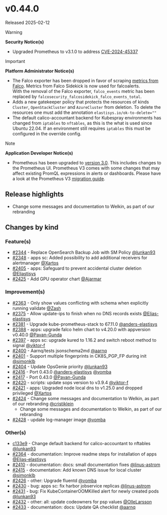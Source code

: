 # v0.44.0

Released 2025-02-12

> [!WARNING]
> **Security Notice(s)**
> - Upgraded Prometheus to v3.1.0 to address [CVE-2024-45337](https://github.com/advisories/GHSA-v778-237x-gjrc)
<!-- -->
> [!IMPORTANT]
> **Platform Administrator Notice(s)**
> - The Falco exporter has been dropped in favor of scraping [metrics from Falco](https://falco.org/docs/metrics/falco-metrics/). Metrics from Falco Sidekick is now used for falcoalerts.<br>With the removal of the Falco exporter, `falco_events` metric has been replaced by `falcosecurity_falcosidekick_falco_events_total`.
> - Adds a new gatekeeper policy that protects the resources of kinds `Cluster`, `OpenStackCluster` and `AzureCluster` from deletion. To delete the resources one must add the annotation `elastisys.io/ok-to-delete=""`
> - The default calico-accountant backend for Kubespray environments has changed from `iptables` to `nftables`, as this is the what is used since Ubuntu 22.04. If an environment still requires `iptables` this must be configured in the override config.
<!-- -->
> [!NOTE]
> **Application Developer Notice(s)**
> - Prometheus has been upgraded to [version 3.0](https://prometheus.io/blog/2024/11/14/prometheus-3-0/). This includes changes to the Prometheus UI. Prometheus V3 comes with some changes that may affect existing PromQL expressions in alerts or dashboards. Please have a look at the Prometheus V3 [migration guide](https://prometheus.io/docs/prometheus/3.0/migration/).

## Release highlights

- Change some messages and documentation to Welkin, as part of our rebranding

## Changes by kind

### Feature(s)

- [#2344](https://github.com/elastisys/compliantkubernetes-apps/pull/2344) - Replace OpenSearch Backup Job with SM Policy [@lunkan93](https://github.com/lunkan93)
- [#2348](https://github.com/elastisys/compliantkubernetes-apps/pull/2348) - apps sc: Added possibility to add additional receivers for alertmanager [@Xartos](https://github.com/Xartos)
- [#2405](https://github.com/elastisys/compliantkubernetes-apps/pull/2405) - apps: Safeguard to prevent accidental cluster deletion [@Eliastisys](https://github.com/Eliastisys)
- [#2425](https://github.com/elastisys/compliantkubernetes-apps/pull/2425) - Add GPU operator chart [@Ajarmar](https://github.com/Ajarmar)

### Improvement(s)

- [#2363](https://github.com/elastisys/compliantkubernetes-apps/pull/2363) - Only show values conflicting with schema when explicitly running validate [@Zash](https://github.com/Zash)
- [#2375](https://github.com/elastisys/compliantkubernetes-apps/pull/2375) - Allow update-ips to finish when no DNS records exists [@Elias-elastisys](https://github.com/Elias-elastisys)
- [#2381](https://github.com/elastisys/compliantkubernetes-apps/pull/2381) - Upgrade kube-prometheus-stack to 67.11.0 [@anders-elastisys](https://github.com/anders-elastisys)
- [#2388](https://github.com/elastisys/compliantkubernetes-apps/pull/2388) - apps: upgrade falco helm chart to v4.20.0 with appversion v0.40.0 [@Pavan-Gunda](https://github.com/Pavan-Gunda)
- [#2397](https://github.com/elastisys/compliantkubernetes-apps/pull/2397) - apps sc: upgrade kured to 1.16.2 and switch reboot method to signal [@viktor-f](https://github.com/viktor-f)
- [#2400](https://github.com/elastisys/compliantkubernetes-apps/pull/2400) - Aarnq/tests jsonschema2md [@aarnq](https://github.com/aarnq)
- [#2401](https://github.com/elastisys/compliantkubernetes-apps/pull/2401) - Support multiple fingerprints in CK8S_PGP_FP during init [@simonklb](https://github.com/simonklb)
- [#2404](https://github.com/elastisys/compliantkubernetes-apps/pull/2404) - Update OpsGenie priority [@lunkan93](https://github.com/lunkan93)
- [#2416](https://github.com/elastisys/compliantkubernetes-apps/pull/2416) - Port 0.43.0 [@anders-elastisys](https://github.com/anders-elastisys) [@vomba](https://github.com/vomba)
- [#2417](https://github.com/elastisys/compliantkubernetes-apps/pull/2417) - Port 0.43.0 [@Pavan-Gunda](https://github.com/Pavan-Gunda)
- [#2420](https://github.com/elastisys/compliantkubernetes-apps/pull/2420) - scripts: update sops version to v3.9.4 [@viktor-f](https://github.com/viktor-f)
- [#2421](https://github.com/elastisys/compliantkubernetes-apps/pull/2421) - apps: Upgraded node local dns to v1.25.0 and dropped privileged [@Xartos](https://github.com/Xartos)
- [#2424](https://github.com/elastisys/compliantkubernetes-apps/pull/2424) - Change some messages and documentation to Welkin, as part of our rebranding [@cristiklein](https://github.com/cristiklein)
  - Change some messages and documentation to Welkin, as part of our rebranding
- [#2428](https://github.com/elastisys/compliantkubernetes-apps/pull/2428) - update log-manager image [@vomba](https://github.com/vomba)

### Other(s)

- [c133e9](https://github.com/elastisys/compliantkubernetes-apps/commit/c133e9d9492acab82d4ae2839bed4bc41571bf3a) - Change default backend for calico-accountant to nftables [@lunkan93](https://github.com/lunkan93)
- [#2364](https://github.com/elastisys/compliantkubernetes-apps/pull/2364) - documentation: Improve readme steps for installation of apps [@Elias-elastisys](https://github.com/Elias-elastisys)
- [#2410](https://github.com/elastisys/compliantkubernetes-apps/pull/2410) - documentation: docs: small documentation fixes [@linus-astrom](https://github.com/linus-astrom)
- [#2415](https://github.com/elastisys/compliantkubernetes-apps/pull/2415) - documentation: Add known DNS issue for local cluster [@simonklb](https://github.com/simonklb)
- [#2426](https://github.com/elastisys/compliantkubernetes-apps/pull/2426) - other: Upgrade fluentd [@vomba](https://github.com/vomba)
- [#2430](https://github.com/elastisys/compliantkubernetes-apps/pull/2430) - bug: apps sc: fix harbor jobservice replicas [@linus-astrom](https://github.com/linus-astrom)
- [#2431](https://github.com/elastisys/compliantkubernetes-apps/pull/2431) - bug: Fix KubeContainerOOMKilled alert for newly created pods [@lunkan93](https://github.com/lunkan93)
- [#2432](https://github.com/elastisys/compliantkubernetes-apps/pull/2432) - other: all: update codeowners for psp values [@OlleLarsson](https://github.com/OlleLarsson)
- [#2433](https://github.com/elastisys/compliantkubernetes-apps/pull/2433) - documentation: docs: Update QA checklist [@aarnq](https://github.com/aarnq)
